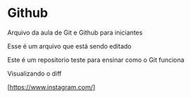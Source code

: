 # Github

Arquivo da aula de Git e Github para iniciantes

Esse é um arquivo que está sendo editado

Este é um repositorio teste para ensinar como o Git funciona

Visualizando o diff

[https://www.instagram.com/]

